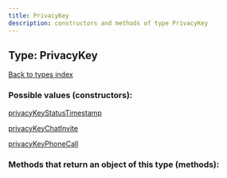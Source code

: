 ```yaml
---
title: PrivacyKey
description: constructors and methods of type PrivacyKey
---
```

## Type: PrivacyKey  
[Back to types index](index.md)



### Possible values (constructors):

[privacyKeyStatusTimestamp](../constructors/privacyKeyStatusTimestamp.md)  

[privacyKeyChatInvite](../constructors/privacyKeyChatInvite.md)  

[privacyKeyPhoneCall](../constructors/privacyKeyPhoneCall.md)  



### Methods that return an object of this type (methods):



